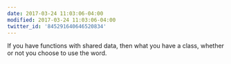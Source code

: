 ```yaml
---
date: 2017-03-24 11:03:06-04:00
modified: 2017-03-24 11:03:06-04:00
twitter_id: '845291640646520834'
---
```


  If you have functions with shared data, then what you have a class, whether or not you choose to use the word.
